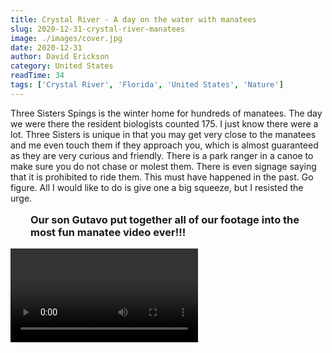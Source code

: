 ```yaml
---
title: Crystal River - A day on the water with manatees
slug: 2020-12-31-crystal-river-manatees
image: ./images/cover.jpg
date: 2020-12-31
author: David Erickson
category: United States
readTime: 34
tags: ['Crystal River', 'Florida', 'United States', 'Nature']
---
```


<script>
import Cover from '$lib/Cover.svelte';
import Video from '$lib/Video.svelte';
  import PhotoGrid from '$lib/PhotoGrid.svelte';</script>

<Cover backgroundImgUrl="/postimages/{slug}/cover.jpg" />

Three Sisters Spings is the winter home for hundreds of manatees. The day we were there the resident biologists counted 175. I just know there were a lot. Three Sisters is unique in that you may get very close to the manatees and me even touch them if they approach you, which is almost guaranteed as they are very curious and friendly. There is a park ranger in a canoe to make sure you do not chase or molest them. There is even signage saying that it is prohibited to ride them. This must have happened in the past. Go figure. All I would like to do is give one a big squeeze, but I resisted the urge.

<PhotoGrid slug="{slug}"/>

<h3 style="margin: 1rem 2rem;">
	Our son Gutavo put together all of our footage into the most fun manatee video ever!!!
</h3>

<Video src="https://youtube.com/embed/tg5TTPxgzDg" title="Manatees in Crystal River" />
